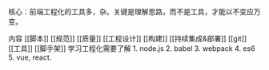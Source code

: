 核心：前端工程化的工具多，杂。关键是理解思路，而不是工具，才能以不变应万变。

内容
	[[脚本]]
	[[规范]]
	[[质量]]
	[[工程设计]]
	[[构建]]
	[[持续集成&部署]]
	[[git]]
	[[工具]]
[[脚手架]]
学习工程化需要了解
	1. node.js
	2. babel 
	3. webpack
	4. es6
	5. vue, react.